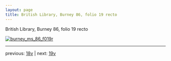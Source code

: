 ```yaml
---
layout: page
title: British Library, Burney 86, folio 19 recto
---
```


British Library, Burney 86, folio 19 recto

[![burney_ms_86_f019r](http://www.homermultitext.org/iipsrv?IIIF=/project/homer/pyramidal/deepzoom/bl/burney86imgs/v1/burney_ms_86_f019r.tif/full/800,/0/default.jpg)](http://www.homermultitext.org/ict2/?urn=urn:cite2:bl:burney86imgs.v1:burney_ms_86_f019r) 

---

previous:  [18v](../18v/) | next: [19v](../19v/)
